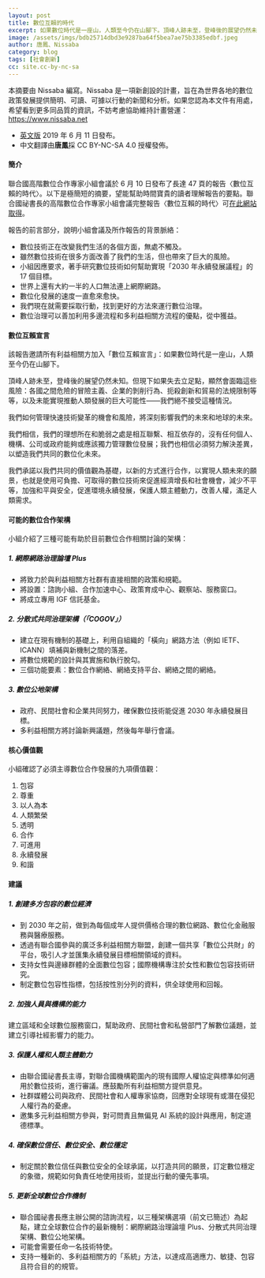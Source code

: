 ```yaml
---
layout: post
title: 數位互賴的時代
excerpt: 如果數位時代是一座山，人類至今仍在山腳下。頂峰人跡未至，登峰後的展望仍然未知。
image: /assets/imgs/bdb25714dbd3e9287ba64f5bea7ae75b3385edbf.jpeg
author: 唐鳳、Nissaba
category: blog
tags: [社會創新]
cc: site.cc-by-nc-sa
---
```


本摘要由 Nissaba 編寫。Nissaba 是一項新創設的計畫，旨在為世界各地的數位政策發展提供簡明、可讀、可據以行動的新聞和分析。如果您認為本文件有用處，希望看到更多同品質的資訊，不妨考慮協助維持計畫營運：https://www.nissaba.net

* [英文版](http://nissaba.net/wp-content/uploads/2019/06/hlpdc-report.pdf) 2019 年 6 月 11 日發布。
* 中文翻譯由**唐鳳**採 CC BY-NC-SA 4.0 授權發佈。

#### 簡介

聯合國高階數位合作專家小組會議於 6 月 10 日發布了長達 47 頁的報告〈數位互賴的時代〉。以下是極簡短的摘要，望能幫助時間寶貴的讀者理解報告的要點。聯合國祕書長的高階數位合作專家小組會議完整報告〈數位互賴的時代〉可[在此網站取得](https://digitalcooperation.org/wp-content/uploads/2019/06/DigitalCooperation-report-for-web.pdf)。

報告的前言部分，說明小組會議及所作報告的背景脈絡：

* 數位技術正在改變我們生活的各個方面，無處不觸及。
* 雖然數位技術在很多方面改善了我們的生活，但也帶來了巨大的風險。
* 小組因應要求，著手研究數位技術如何幫助實現「2030 年永續發展議程」的 17 個目標。
* 世界上還有大約一半的人口無法連上網際網路。
* 數位化發展的速度一直愈來愈快。
* 我們現在就需要採取行動，找到更好的方法來運行數位治理。
* 數位治理可以善加利用多邊流程和多利益相關方流程的優點，從中獲益。

#### 數位互賴宣言

該報告邀請所有利益相關方加入「數位互賴宣言」：如果數位時代是一座山，人類至今仍在山腳下。

頂峰人跡未至，登峰後的展望仍然未知。但現下如果失去立足點，顯然會面臨這些風險：各國之間危險的冒險主義、企業的剝削行為、扼殺創新和貿易的法規限制等等，以及未能實現推動人類發展的巨大可能性——我們絕不接受這種情況。

我們如何管理快速技術變革的機會和風險，將深刻影響我們的未來和地球的未來。

我們相信，我們的理想所在和脆弱之處是相互聯繫、相互依存的，沒有任何個人、機構、公司或政府能夠或應該獨力管理數位發展；我們也相信必須努力解決差異，以塑造我們共同的數位化未來。

我們承諾以我們共同的價值觀為基礎，以新的方式進行合作，以實現人類未來的願景，也就是使用可負擔、可取得的數位技術來促進經濟增長和社會機會，減少不平等，加強和平與安全，促進環境永續發展，保護人類主體動力，改善人權，滿足人類需求。

#### 可能的數位合作架構

小組介紹了三種可能有助於目前數位合作相關討論的架構：

##### 1. 網際網路治理論壇 Plus

* 將致力於與利益相關方社群有直接相關的政策和規範。
* 將設置：諮詢小組、合作加速中心、政策育成中心、觀察站、服務窗口。
* 將成立專用 IGF 信託基金。

##### 2. 分散式共同治理架構（「COGOV」）

* 建立在現有機制的基礎上，利用自組織的「橫向」網路方法（例如 IETF、ICANN）填補與新機制之間的落差。
* 將數位規範的設計與其實施和執行脫勾。
* 三個功能要素：數位合作網絡、網絡支持平台、網絡之間的網絡。

##### 3. 數位公地架構

* 政府、民間社會和企業共同努力，確保數位技術能促進 2030 年永續發展目標。
* 多利益相關方將討論新興議題，然後每年舉行會議。

#### 核心價值觀

小組確認了必須主導數位合作發展的九項價值觀：

1. 包容
2. 尊重 
3. 以人為本
4. 人類繁榮
5. 透明
6. 合作
7. 可進用
8. 永續發展
9. 和諧

#### 建議

##### 1. 創建多方包容的數位經濟

* 到 2030 年之前，做到為每個成年人提供價格合理的數位網路、數位化金融服務與醫療服務。
* 透過有聯合國參與的廣泛多利益相關方聯盟，創建一個共享「數位公共財」的平台，吸引人才並匯集永續發展目標相關領域的資料。
* 支持女性與邊緣群體的全面數位包容；國際機構專注於女性和數位包容技術研究。
* 制定數位包容性指標，包括按性別分列的資料，供全球使用和回報。

##### 2. 加強人員與機構的能力

建立區域和全球數位服務窗口，幫助政府、民間社會和私營部門了解數位議題，並建立引導社經影響力的能力。

##### 3. 保護人權和人類主體動力

* 由聯合國祕書長主導，對聯合國機構範圍內的現有國際人權協定與標準如何適用於數位技術，進行審議。應鼓勵所有利益相關方提供意見。
* 社群媒體公司與政府、民間社會和人權專家協商，回應對全球現有或潛在侵犯人權行為的憂慮。
* 邀集多元利益相關方參與，對可問責且無偏見 AI 系統的設計與應用，制定道德標準。

##### 4. 確保數位信任、數位安全、數位穩定

* 制定關於數位信任與數位安全的全球承諾，以打造共同的願景，訂定數位穩定的象徵，規範如何負責任地使用技術，並提出行動的優先事項。

##### 5. 更新全球數位合作機制

* 聯合國祕書長應主辦公開的諮詢流程，以三種架構選項（前文已簡述）為起點，建立全球數位合作的最新機制：網際網路治理論壇 Plus、分散式共同治理架構、數位公地架構。
* 可能會需要任命一名技術特使。
* 支持一種新的、多利益相關方的「系統」方法，以達成高適應力、敏捷、包容且符合目的的規管。
